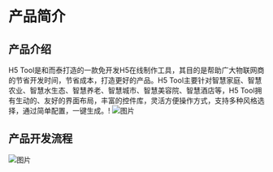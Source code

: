 # 产品简介

## <b>产品介绍</b>

H5 Tool是和而泰打造的一款免开发H5在线制作工具，其目的是帮助广大物联网商的节省开发时间，节省成本，打造更好的产品。H5 Tool主要针对智慧家庭、智慧农业、智慧水生态、智慧养老、智慧城市、智慧美容院、智慧酒店等，H5 Tool拥有生动的、友好的界面布局，丰富的控件库，灵活方便操作方式，支持多种风格选择，通过简单配置，一键生成。!
![图片](/open_clife_document/assets/h5tool/1product/1.png)
##  <b>产品开发流程</b>

![图片](/open_clife_document/assets/h5tool/1product/2.png)
